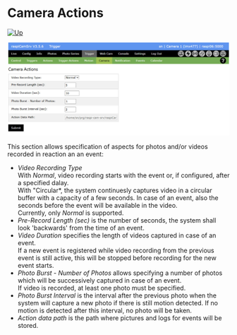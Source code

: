 # Camera Actions

[![Up](img/goup.gif)](./Trigger.md)


![Action](./img/Trigger_Action.jpg)

This section allows specification of aspects for photos and/or videos recorded in reaction an an  event:

- *Video Recording Type*   
With *Normal*, video recording starts with the event or, if configured, after a specified dalay.   
With "Circular*, the system continuesly captures video in a circular buffer with a capacity of a few seconds. In case of an event, also the seconds before the event will be available in the video.   
Currently, only *Normal* is supported.
- *Pre-Record Length (sec)* is the number of seconds, the system shall look 'backwards' from the time of an event.
- *Video Duration* specifies the length of videos captured in case of an event.    
If a new event is registered while video recording from the previous event is still active, this will be stopped before recording for the new event starts.
- *Photo Burst - Number of Photos* allows specifying a number of photos which will be successively captured in case of an event.   
If video is recorded, at least one photo must be specified.
- *Photo Burst Interval* is the interval after the previous photo when the system will capture a new photo if there is still motion detected. If no motion is detected after this interval, no photo will be taken.
- *Action data path* is the path where pictures and logs for events will be stored.
